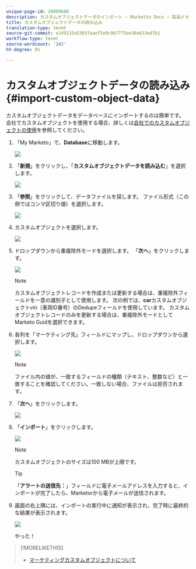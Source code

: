 ```yaml
---
unique-page-id: 10099680
description: カスタムオブジェクトデータのインポート — Marketto Docs — 製品ドキュメント
title: カスタムオブジェクトデータの読み込み
translation-type: tm+mt
source-git-commit: e149133a5383faaef5e9c9b7775ae36e633ed7b1
workflow-type: tm+mt
source-wordcount: '242'
ht-degree: 0%

---
```



# カスタムオブジェクトデータの読み込み{#import-custom-object-data}

カスタムオブジェクトデータをデータベースにインポートするのは簡単です。 会社でカスタムオブジェクトを使用する場合、詳しくは[会社でのカスタムオブジェクトの使用](http://docs.marketo.com/display/DOCS/Understanding+Marketo+Custom+Objects#UnderstandingMarketoCustomObjects-customcompanyUsingCustomObjectswithCompanies)を参照してください。

1. 「My Marketo」で、**Database**&#x200B;に移動します。

   ![](assets/db-1.png)

1. 「**新規**」をクリックし、「**カスタムオブジェクトデータを読み込む**」を選択します。

   ![](assets/image2016-4-7-10-6-54.png)

1. 「**参照**」をクリックして、データファイルを探します。 ファイル形式（この例ではコンマ区切り値）を選択します。

   ![](assets/image2016-4-13-14-3a21-3a53.png)

1. カスタムオブジェクトを選択します。

   ![](assets/image2016-4-13-14-3a24-3a54.png)

1. ドロップダウンから重複除外モードを選択します。 「**次へ**」をクリックします。

   ![](assets/image2016-4-13-14-3a28-3a7.png)

   >[!NOTE]
   >
   >カスタムオブジェクトレコードを作成または更新する場合は、重複除外フィールドを一意の識別子として使用します。 次の例では、**car**&#x200B;カスタムオブジェクトvin（車両ID番号）のDedupeフィールドを使用しています。 カスタムオブジェクトレコードのみを更新する場合は、重複除外モードとしてMarketo Guidを選択できます。

1. 各列を「マーケティング先」フィールドにマップし、ドロップダウンから選択します。

   ![](assets/image2016-4-13-14-3a36-3a57.png)

   >[!NOTE]
   >
   >ファイル内の値が、一致するフィールドの種類（テキスト、整数など）と一致することを確認してください。一致しない場合、ファイルは拒否されます。

1. 「**次へ**」をクリックします。

   ![](assets/image2016-4-13-14-3a38-3a41.png)

1. 「**インポート**」をクリックします。

   ![](assets/image2016-4-7-13-3a15-3a9.png)

   >[!NOTE]
   >
   >カスタムオブジェクトのサイズは100 MBが上限です。

   >[!TIP]
   >
   >「**アラートの送信先：**」フィールドに電子メールアドレスを入力すると、インポートが完了したら、Marketorから電子メールが送信されます。

1. 画面の右上隅には、インポートの実行中に通知が表示され、完了時に最終的な結果が表示されます。

   ![](assets/image2016-4-13-14-3a41-3a1.png)

   やった！

>[!MORELIKETHIS]
>
>* [マーケティングカスタムオブジェクトについて](understanding-marketo-custom-objects.md)

>



